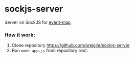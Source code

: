 # sockjs-server
Server on SockJS for [event-map](https://github.com/preigile/event-map)
### How it work:
1. Clone repository <https://github.com/preigile/sockjs-server>
2. Run `node app.js` from repository root.